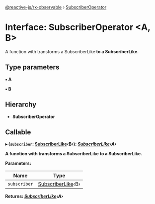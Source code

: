 [@reactive-js/rx-observable](../README.md) › [SubscriberOperator](subscriberoperator.md)

# Interface: SubscriberOperator <**A, B**>

A function with transforms a SubscriberLike<B> to a SubscriberLike<A>.

## Type parameters

▪ **A**

▪ **B**

## Hierarchy

* **SubscriberOperator**

## Callable

▸ (`subscriber`: [SubscriberLike](subscriberlike.md)‹B›): *[SubscriberLike](subscriberlike.md)‹A›*

A function with transforms a SubscriberLike<B> to a SubscriberLike<A>.

**Parameters:**

Name | Type |
------ | ------ |
`subscriber` | [SubscriberLike](subscriberlike.md)‹B› |

**Returns:** *[SubscriberLike](subscriberlike.md)‹A›*
